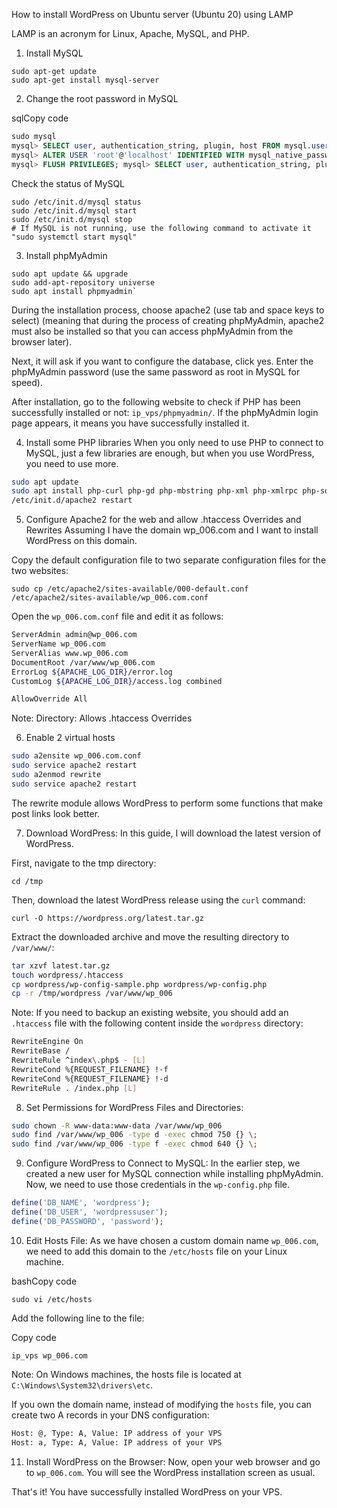 How to install WordPress on Ubuntu server (Ubuntu 20) using LAMP

LAMP is an acronym for Linux, Apache, MySQL, and PHP.

1.  Install MySQL

```
sudo apt-get update
sudo apt-get install mysql-server
```
2.  Change the root password in MySQL

sqlCopy code

```sql
sudo mysql 
mysql> SELECT user, authentication_string, plugin, host FROM mysql.user; 
mysql> ALTER USER 'root'@'localhost' IDENTIFIED WITH mysql_native_password BY 'password'; 
mysql> FLUSH PRIVILEGES; mysql> SELECT user, authentication_string, plugin, host FROM mysql.user;
```

Check the status of MySQL

```
sudo /etc/init.d/mysql status 
sudo /etc/init.d/mysql start 
sudo /etc/init.d/mysql stop 
# If MySQL is not running, use the following command to activate it "sudo systemctl start mysql"
```
3.  Install phpMyAdmin
```
sudo apt update && upgrade
sudo add-apt-repository universe
sudo apt install phpmyadmin`
```
During the installation process, choose apache2 (use tab and space keys to select) (meaning that during the process of creating phpMyAdmin, apache2 must also be installed so that you can access phpMyAdmin from the browser later).

Next, it will ask if you want to configure the database, click yes. Enter the phpMyAdmin password (use the same password as root in MySQL for speed).

After installation, go to the following website to check if PHP has been successfully installed or not: `ip_vps/phpmyadmin/`. If the phpMyAdmin login page appears, it means you have successfully installed it.

4.  Install some PHP libraries When you only need to use PHP to connect to MySQL, just a few libraries are enough, but when you use WordPress, you need to use more.

```bash
sudo apt update
sudo apt install php-curl php-gd php-mbstring php-xml php-xmlrpc php-soap php-intl php-zip restart apache
/etc/init.d/apache2 restart
```
5.  Configure Apache2 for the web and allow .htaccess Overrides and Rewrites Assuming I have the domain wp\_006.com and I want to install WordPress on this domain.

Copy the default configuration file to two separate configuration files for the two websites:

```
sudo cp /etc/apache2/sites-available/000-default.conf /etc/apache2/sites-available/wp_006.com.conf
```
Open the `wp_006.com.conf` file and edit it as follows:

```bash
ServerAdmin admin@wp_006.com
ServerName wp_006.com
ServerAlias www.wp_006.com
DocumentRoot /var/www/wp_006.com
ErrorLog ${APACHE_LOG_DIR}/error.log
CustomLog ${APACHE_LOG_DIR}/access.log combined

AllowOverride All
```

Note: Directory: Allows .htaccess Overrides

6.  Enable 2 virtual hosts


```bash
sudo a2ensite wp_006.com.conf
sudo service apache2 restart
sudo a2enmod rewrite
sudo service apache2 restart
```

The rewrite module allows WordPress to perform some functions that make post links look better.


7.  Download WordPress: In this guide, I will download the latest version of WordPress.

First, navigate to the tmp directory:
```
cd /tmp
```

Then, download the latest WordPress release using the `curl` command:


```
curl -O https://wordpress.org/latest.tar.gz
```

Extract the downloaded archive and move the resulting directory to `/var/www/`:

```bash
tar xzvf latest.tar.gz
touch wordpress/.htaccess
cp wordpress/wp-config-sample.php wordpress/wp-config.php
cp -r /tmp/wordpress /var/www/wp_006
```

Note: If you need to backup an existing website, you should add an `.htaccess` file with the following content inside the `wordpress` directory:

```bash
RewriteEngine On
RewriteBase /
RewriteRule ^index\.php$ - [L]
RewriteCond %{REQUEST_FILENAME} !-f
RewriteCond %{REQUEST_FILENAME} !-d
RewriteRule . /index.php [L]
```

8.  Set Permissions for WordPress Files and Directories:

```bash
sudo chown -R www-data:www-data /var/www/wp_006
sudo find /var/www/wp_006 -type d -exec chmod 750 {} \;
sudo find /var/www/wp_006 -type f -exec chmod 640 {} \;
```

9.  Configure WordPress to Connect to MySQL: In the earlier step, we created a new user for MySQL connection while installing phpMyAdmin. Now, we need to use those credentials in the `wp-config.php` file.

```php
define('DB_NAME', 'wordpress');
define('DB_USER', 'wordpressuser');
define('DB_PASSWORD', 'password');
```

10.  Edit Hosts File: As we have chosen a custom domain name `wp_006.com`, we need to add this domain to the `/etc/hosts` file on your Linux machine.

bashCopy code

`sudo vi /etc/hosts`

Add the following line to the file:

Copy code

`ip_vps wp_006.com`

Note: On Windows machines, the hosts file is located at `C:\Windows\System32\drivers\etc`.

If you own the domain name, instead of modifying the `hosts` file, you can create two A records in your DNS configuration:

```bash
Host: @, Type: A, Value: IP address of your VPS
Host: a, Type: A, Value: IP address of your VPS
```

11.  Install WordPress on the Browser: Now, open your web browser and go to `wp_006.com`. You will see the WordPress installation screen as usual.

That's it! You have successfully installed WordPress on your VPS.
